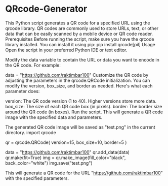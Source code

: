 # QRcode-Generator
This Python script generates a QR code for a specified URL using the qrcode library. QR codes are commonly used to store URLs, text, or other data that can be easily scanned by a mobile device or QR code reader.
Prerequisites
Before running the script, make sure you have the qrcode library installed. You can install it using pip:
pip install qrcode[pil]
Usage
Open the script in your preferred Python IDE or text editor.

Modify the data variable to contain the URL or data you want to encode in the QR code. For example:


data = "https://github.com/raktimbar100"
Customize the QR code by adjusting the parameters in the qrcode.QRCode initialization. You can modify the version, box_size, and border as needed. Here's what each parameter does:

version: The QR code version (1 to 40). Higher versions store more data.
box_size: The size of each QR code box (in pixels).
border: The border size around the QR code (in boxes).
Run the script. This will generate a QR code image with the specified data and parameters.

The generated QR code image will be saved as "test.png" in the current directory.
import qrcode

qr = qrcode.QRCode(
    version=15,
    box_size=10,
    border=5
)

data = "https://github.com/raktimbar100"
qr.add_data(data)
qr.make(fit=True)
img = qr.make_image(fill_color="black", back_color="white")
img.save("test.png")

This will generate a QR code for the URL "https://github.com/raktimbar100" with the specified parameters.
<a href="[test.png](https://github.com/raktimbar100/QRcode-Generator/blob/main/test.png)"></a>
